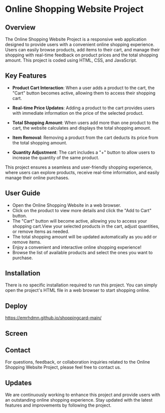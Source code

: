 # Online Shopping Website Project

## Overview

The Online Shopping Website Project is a responsive web application designed to provide users with a convenient online shopping experience. Users can easily browse products, add items to their cart, and manage their shopping with real-time feedback on product prices and the total shopping amount. This project is coded using HTML, CSS, and JavaScript.

## Key Features

- **Product Cart Interaction**: When a user adds a product to the cart, the "Cart" button becomes active, allowing them to access their shopping cart.

- **Real-time Price Updates**: Adding a product to the cart provides users with immediate information on the price of the selected product.

- **Total Shopping Amount**: When users add more than one product to the cart, the website calculates and displays the total shopping amount.

- **Item Removal**: Removing a product from the cart deducts its price from the total shopping amount.

- **Quantity Adjustment**: The cart includes a "+" button to allow users to increase the quantity of the same product.

This project ensures a seamless and user-friendly shopping experience, where users can explore products, receive real-time information, and easily manage their online purchases.

## User Guide

- Open the Online Shopping Website in a web browser.
- Click on the product to view more details and click the "Add to Cart" button.
- The "Cart" button will become active, allowing you to access your shopping cart.View your selected products in the cart, adjust quantities, or remove items as needed.
- The total shopping amount will be updated automatically as you add or remove items.
- Enjoy a convenient and interactive online shopping experience!
- Browse the list of available products and select the ones you want to purchase.

## Installation

There is no specific installation required to run this project. You can simply open the project's HTML file in a web browser to start shopping online.

## Deploy  
https://emrhdmn.github.io/shoppingcard-main/

## Screen


## Contact

For questions, feedback, or collaboration inquiries related to the Online Shopping Website Project, please feel free to contact us. 

## Updates

We are continuously working to enhance this project and provide users with an outstanding online shopping experience. Stay updated with the latest features and improvements by following the project.
